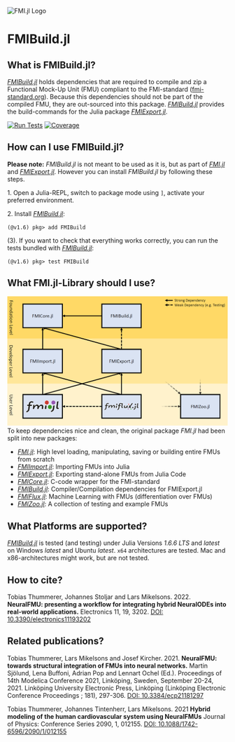 ![FMI.jl Logo](https://github.com/ThummeTo/FMI.jl/blob/main/logo/dark/fmijl_logo_640_320.png?raw=true "FMI.jl Logo")
# FMIBuild.jl

## What is FMIBuild.jl?
[*FMIBuild.jl*](https://github.com/ThummeTo/FMIBuild.jl) holds dependencies that are required to compile and zip a Functional Mock-Up Unit (FMU) compliant to the FMI-standard ([fmi-standard.org](http://fmi-standard.org/)). Because this dependencies should not be part of the compiled FMU, they are out-sourced into this package.
[*FMIBuild.jl*](https://github.com/ThummeTo/FMIBuild.jl) provides the build-commands for the Julia package [*FMIExport.jl*](https://github.com/ThummeTo/FMIExport.jl).

[![Run Tests](https://github.com/ThummeTo/FMIBuild.jl/actions/workflows/Test.yml/badge.svg)](https://github.com/ThummeTo/FMIBuild.jl/actions/workflows/Test.yml)
[![Coverage](https://codecov.io/gh/ThummeTo/FMIBuild.jl/branch/main/graph/badge.svg)](https://codecov.io/gh/ThummeTo/FMIBuild.jl)

## How can I use FMIBuild.jl?

**Please note:** *FMIBuild.jl* is not meant to be used as it is, but as part of [*FMI.jl*](https://github.com/ThummeTo/FMI.jl) and [*FMIExport.jl*](https://github.com/ThummeTo/FMIExport.jl). However you can install *FMIBuild.jl* by following these steps.

1\. Open a Julia-REPL, switch to package mode using `]`, activate your preferred environment.

2\. Install [*FMIBuild.jl*](https://github.com/ThummeTo/FMIBuild.jl):
```julia-repl
(@v1.6) pkg> add FMIBuild
```

(3)\. If you want to check that everything works correctly, you can run the tests bundled with [*FMIBuild.jl*](https://github.com/ThummeTo/FMIBuild.jl):
```julia-repl
(@v1.6) pkg> test FMIBuild
```

## What FMI.jl-Library should I use?
![FMI.jl Family](https://github.com/ThummeTo/FMI.jl/blob/main/docs/src/assets/FMI_JL_family.png?raw=true  "FMI.jl Family")
To keep dependencies nice and clean, the original package *FMI.jl* had been split into new packages:

- [*FMI.jl*](https://github.com/ThummeTo/FMI.jl): High level loading, manipulating, saving or building entire FMUs from scratch
- [*FMIImport.jl*](https://github.com/ThummeTo/FMIImport.jl): Importing FMUs into Julia
- [*FMIExport.jl*](https://github.com/ThummeTo/FMIExport.jl): Exporting stand-alone FMUs from Julia Code
- [*FMICore.jl*](https://github.com/ThummeTo/FMICore.jl): C-code wrapper for the FMI-standard
- [*FMIBuild.jl*](https://github.com/ThummeTo/FMIBuild.jl): Compiler/Compilation dependencies for FMIExport.jl
- [*FMIFlux.jl*](https://github.com/ThummeTo/FMIFlux.jl): Machine Learning with FMUs (differentiation over FMUs)
- [*FMIZoo.jl*](https://github.com/ThummeTo/FMIZoo.jl): A collection of testing and example FMUs

## What Platforms are supported?
[*FMIBuild.jl*](https://github.com/ThummeTo/FMIBuild.jl) is tested (and testing) under Julia Versions *1.6.6 LTS* and *latest* on Windows *latest* and Ubuntu *latest*. `x64` architectures are tested. Mac and x86-architectures might work, but are not tested.

## How to cite?
Tobias Thummerer, Johannes Stoljar and Lars Mikelsons. 2022. **NeuralFMU: presenting a workflow for integrating hybrid NeuralODEs into real-world applications.** Electronics 11, 19, 3202. [DOI: 10.3390/electronics11193202](https://doi.org/10.3390/electronics11193202)

## Related publications?
Tobias Thummerer, Lars Mikelsons and Josef Kircher. 2021. **NeuralFMU: towards structural integration of FMUs into neural networks.** Martin Sjölund, Lena Buffoni, Adrian Pop and Lennart Ochel (Ed.). Proceedings of 14th Modelica Conference 2021, Linköping, Sweden, September 20-24, 2021. Linköping University Electronic Press, Linköping (Linköping Electronic Conference Proceedings ; 181), 297-306. [DOI: 10.3384/ecp21181297](https://doi.org/10.3384/ecp21181297)

Tobias Thummerer, Johannes Tintenherr, Lars Mikelsons. 2021 **Hybrid modeling of the human cardiovascular system using NeuralFMUs** Journal of Physics: Conference Series 2090, 1, 012155. [DOI: 10.1088/1742-6596/2090/1/012155](https://doi.org/10.1088/1742-6596/2090/1/012155)
